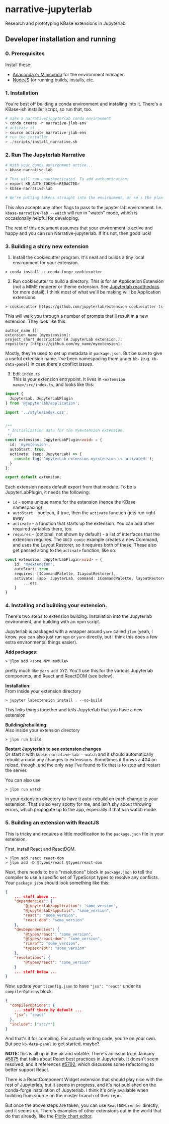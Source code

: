 # narrative-jupyterlab
Research and prototyping KBase extensions in Jupyterlab

## Developer installation and running

### 0. Prerequisites
Install these:
* [Anaconda or Miniconda](https://www.anaconda.com) for the environment manager.
* [NodeJS](https://nodejs.org) for running builds, installs, etc.

### 1. Installation
You're best off building a conda environment and installing into it. There's a KBase-ish installer script, so run that, too.
```Python
# make a narrative/jupyterlab conda environment
> conda create -n narrative-jlab-env  
# activate it
> source activate narrative-jlab-env
# run the installer
> ./scripts/install_narrative.sh
```

### 2. Run The Jupyterlab Narrative
```Python
# With your conda environment active...
> kbase-narrative-lab

# That will run unauthenticated. To add authentication:
> export KB_AUTH_TOKEN=<REDACTED>
> kbase-narrative-lab

# We're putting tokens straight into the environment, or so's the plan when running on the server.
```

This also accepts any other flags to pass to the jupyter lab environment. I.e. `kbase-narrative-lab --watch` will run in "watch" mode, which is occasionally helpful for developing.

The rest of this document assumes that your environment is active and happy and you can run Narrative-jupyterlab. If it's not, then good luck!

### 3. Building a shiny new extension
1. Install the cookiecutter program. It's neat and builds a tiny local environment for your extension.
```
> conda install -c conda-forge cookiecutter
```

2. Run cookiecutter to build a directory. This is for an Application Extension (not a MIME renderer or theme extension. See [Jupyterlab readthedocs](https://jupyterlab.readthedocs.io/en/stable/developer/extension_dev.html) for more detail). I think most of what we'll be making will be Application extensions.  
```
> cookiecutter https://github.com/jupyterlab/extension-cookiecutter-ts
```  
This will walk you through a number of prompts that'll result in a new extension. They look like this:  
```
author_name []:
extension_name [myextension]:
project_short_description [A JupyterLab extension.]:
repository [https://github.com/my_name/myextension]:
```  
Mostly, they're used to set up metadata in `package.json`. But be sure to give a useful extension name. I've been namespacing them under `kb-` (e.g. `kb-data-panel`) in case there's conflict issues.

3. Edit `index.ts`  
This is your extension entrypoint. It lives in `<extension name>/src/index.ts`, and looks like this:

```Typescript
import {
  JupyterLab, JupyterLabPlugin
} from '@jupyterlab/application';

import '../style/index.css';


/**
 * Initialization data for the myextension extension.
 */
const extension: JupyterLabPlugin<void> = {
  id: 'myextension',
  autoStart: true,
  activate: (app: JupyterLab) => {
    console.log('JupyterLab extension myextension is activated!');
  }
};

export default extension;
```

Each extension needs default export from that module. To be a JupyterLabPlugin, it needs the following:
* `id` - some unique name for the extension (hence the KBase namespacing)
* `autoStart` - boolean, if true, then the `activate` function gets run right away
* `activate` - a function that starts up the extension. You can add other required variables there, too.
* `requires` - (optional, not shown by default) - a list of interfaces that the extension requires. The `XKCD comic` example creates a new Command, and uses the Layout Restorer, so it requires both of these. These also get passed along to the `activate` function, like so:

```Typescript
const extension: JupyterLabPlugin<void> = {
    id: 'myextension',
    autoStart: true,
    requires: [ICommandPalette, ILayoutRestorer],
    activate: (app: JupyterLab, command: ICommandPalette, layoutRestorer: ILayoutRestorer) {
        ...etc.
    }
}
```

### 4. Installing and building your extension.

There's two steps to extension building. Installation into the Jupyterlab environment, and building with an npm script.

Jupyterlab is packaged with a wrapper around `yarn` called `jlpm` (yeah, I know. you can also just run `npm` or `yarn` directly, but I think this does a few extra environmental things easier).

**Add packages**:
```
> jlpm add <some NPM module>
```
pretty much like `yarn add XYZ`. You'll use this for the various Jupyterlab components, and React and ReactDOM (see below).

**Installation**:  
From inside your extension directory
```
> jupyter labextension install . --no-build
```
This links things together and tells Jupyterlab that you have a new extension

**Building/rebuilding**:  
Also inside your extension directory
```
> jlpm run build
```

**Restart Jupyterlab to see extension changes**  
Or start it with `kbase-narrative-lab --watch` and it should automatically rebuild around any changes to extensions. Sometimes it throws a 404 on reload, though, and the only way I've found to fix that is to stop and restart the server.

You can also use
```
> jlpm run watch
```
in your extension directory to have it auto-rebuild on each change to your extension. That's also very spotty for me, and isn't shy about throwing errors, which propagate up to the app, especially if that's in watch mode.


### 5. Building an extension with ReactJS
This is tricky and requires a little modification to the `package.json` file in your extension.

First, install React and ReactDOM.
```
> jlpm add react react-dom 
> jlpm add -D @types/react @types/react-dom
```

Next, there needs to be a "resolutions" block in `package.json` to tell the compiler to use a specific set of TypeScript types to resolve any conflicts. Your `package.json` should look something like this:

```json
{
    ... stuff above ...
    "dependencies": {
        "@jupyterlab/application": "some_version",
        "@jupyterlab/apputils": "some_version",
        "react": "some_version",
        "react-dom": "some_version"
    },
    "devDependencies": {
        "@types/react": "some_version",
        "@types/react-dom": "some_version",
        "rimraf": "some_version",
        "typescript": "some_version"
    },
    "resolutions": {
        "@types/react": "some_version"
    }
    ... stuff below ...
}
```

Now, update your `tsconfig.json` to have `"jsx": "react"` under its `compilerOptions` block:

```json
{
  "compilerOptions": {
    ... stuff there by default ...
    "jsx": "react"
  },
  "include": ["src/*"]
}
```
And that's it for compiling. For actually writing code, you're on your own. But see `kb-data-panel` to get started, maybe?

**NOTE:** this is all up in the air and volatile. There's an issue from January [#5875](https://github.com/jupyterlab/jupyterlab/issues/5875) that talks about React best practices in Jupyterlab. It doesn't seem resolved, and it references [#5792](https://github.com/jupyterlab/jupyterlab/issues/5792), which discusses some refactoring to better support React.

There *is* a ReactComponent Widget extension that should play nice with the rest of Jupyterlab, but it seems in progress, and it's not published on the conda-forge installation of Jupyterlab. I think it's only available when building from source on the master branch of their repo.

But once the above steps are taken, you can use `ReactDOM.render` directly, and it seems ok. There's examples of other extensions out in the world that do that already, like the [Plotly chart editor](https://github.com/plotly/jupyterlab-chart-editor/blob/master/src/index.tsx).
